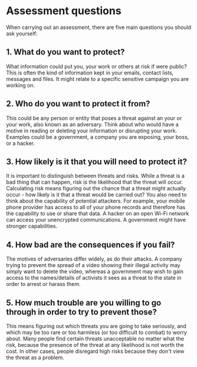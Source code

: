 [Title]: # (Вопросы оценки)
[Order]: # (2)

# Assessment questions

When carrying out an assessment, there are five main questions you should ask yourself:

## 1. What do you want to protect?

What information could put you, your work or others at risk if were public? This is often the kind of information kept in your emails, contact lists, messages and files. It might relate to a specific sensitive campaign you are working on.

## 2. Who do you want to protect it from?

This could be any person or entity that poses a threat against an your or your work, also known as an adversary. Think about who would have a motive in reading or deleting your information or disrupting your work. Examples could be a government, a company you are exposing, your boss, or a hacker.

## 3. How likely is it that you will need to protect it?

It is important to distinguish between threats and risks. While a threat is a bad thing that can happen, risk is the likelihood that the threat will occur. Calculating risk means figuring out the chance that a threat might actually occur - how likely is it that a threat would be carried out? You also need to think about the capability of potential attackers. For example, your mobile phone provider has access to all of your phone records and therefore has the capability to use or share that data. A hacker on an open Wi-Fi network can access your unencrypted communications. A government might have stronger capabilities.

## 4. How bad are the consequences if you fail?

The motives of adversaries differ widely, as do their attacks. A company trying to prevent the spread of a video showing their illegal activity may simply want to delete the video, whereas a government may wish to gain access to the names/details of activists it sees as a threat to the state in order to arrest or harass them.

## 5. How much trouble are you willing to go through in order to try to prevent those?

This means figuring out which threats you are going to take seriously, and which may be too rare or too harmless (or too difficult to combat) to worry about. Many people find certain threats unacceptable no matter what the risk, because the presence of the threat at any likelihood is not worth the cost. In other cases, people disregard high risks because they don't view the threat as a problem.